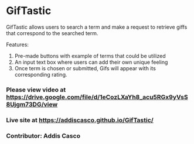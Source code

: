 # GifTastic

GifTastic allows users to search a term and make a request to retrieve giffs that correspond to the searched term. 

Features: 
1. Pre-made buttons with example of terms that could be utilized
2. An input text box where users can add their own unique feeling
3. Once term is chosen or submitted, Gifs will appear with its corresponding rating. 

### Please view video at https://drive.google.com/file/d/1eCozLXaYh8_acu5RGx9yVsS8Ujgm73DG/view

### Live site at https://addiscasco.github.io/GifTastic/

### Contributor: Addis Casco

